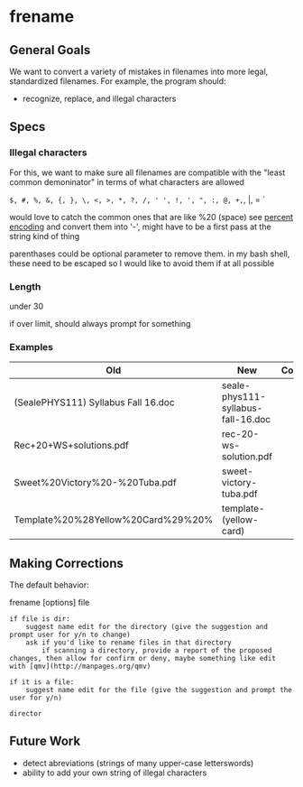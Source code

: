 # frename


## General Goals
We want to convert a variety of mistakes in filenames into more legal, standardized filenames. For example, the program should:
- recognize, replace, and illegal characters


## Specs

### Illegal characters
For this, we want to make sure all filenames are compatible with the "least common demoninator" in terms of what characters are allowed

`
$, #, %, &, {, }, \, <, >, *, ?, /, ' ', !, ', ", :, @, +, `, |, =
`

would love to catch the common ones that are like %20 (space) see [percent encoding](https://en.wikipedia.org/wiki/Percent-encoding) and convert them into '-', might have to be a first pass at the string kind of thing

parenthases could be optional parameter to remove them. in my bash shell, these need to be escaped so I would like to avoid them if at all possible

### Length
 under 30

if over limit, should always prompt for something 


### Examples


| Old                                 | New                                 | Comments                            |
| -----------                         | -----------                         | -----------                         |
| (SealePHYS111) Syllabus Fall 16.doc | seale-phys111-syllabus-fall-16.doc  |                                     |
| Rec+20+WS+solutions.pdf             | rec-20-ws-solution.pdf              |                                     |
| Sweet%20Victory%20-%20Tuba.pdf      | sweet-victory-tuba.pdf              |                                     |
| Template%20%28Yellow%20Card%29%20%  | template-(yellow-card)              |                                     |



## Making Corrections

The default behavior:

frename [options] file

```
if file is dir:
    suggest name edit for the directory (give the suggestion and prompt user for y/n to change)
    ask if you'd like to rename files in that directory
        if scanning a directory, provide a report of the proposed changes, then allow for confirm or deny, maybe something like edit with [qmv](http://manpages.org/qmv)
    
if it is a file:
    suggest name edit for the file (give the suggestion and prompt the user for y/n)
        
director
```


## Future Work
- detect abreviations (strings of many upper-case letterswords)
- ability to add your own string of illegal characters
